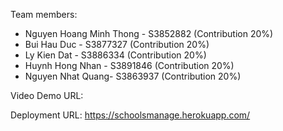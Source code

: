 Team members: 
- Nguyen Hoang Minh Thong - S3852882 (Contribution 20%)
- Bui Hau Duc - S3877327 (Contribution 20%)
- Ly Kien Dat - S3886334 (Contribution 20%)
- Huynh Hong Nhan - S3891846 (Contribution 20%)
- Nguyen Nhat Quang- S3863937 (Contribution 20%)


Video Demo URL: 

Deployment URL: https://schoolsmanage.herokuapp.com/